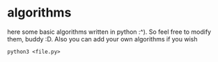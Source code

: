 # algorithms
here some basic algorithms written in python :^). So feel free to modify them, buddy :D.
Also you can add your own algorithms if you wish
```
python3 <file.py>
```
